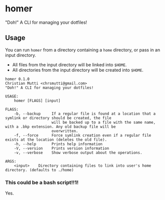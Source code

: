 # homer

"Doh!" A CLI for managing your dotfiles!

## Usage

You can run `homer` from a directory containing a `home` directory, or pass in
an input directory.

- All files from the input directory will be linked into `$HOME`.
- All directories from the input directory will be created into `$HOME`.

```
homer 0.1.0
Christian Mutti <chrsmutti@gmail.com>
"Doh!" A CLI for managing your dotfiles!

USAGE:
    homer [FLAGS] [input]

FLAGS:
    -b, --backup     If a regular file is found at a location that a symlink or directory should be created, the file
                     will be backed up to a file with the same name, with a .bkp extension. Any old backup file will be
                     overwritten.
    -f, --force      Force symlink creation even if a regular file exists at the location (deletes the old file).
    -h, --help       Prints help information
    -V, --version    Prints version information
    -v, --verbose    Show verbose output about the operations.

ARGS:
    <input>    Directory containing files to link into user's home directory. (defaults to ./home)
```

### This could be a bash script!!1!

Yes.
